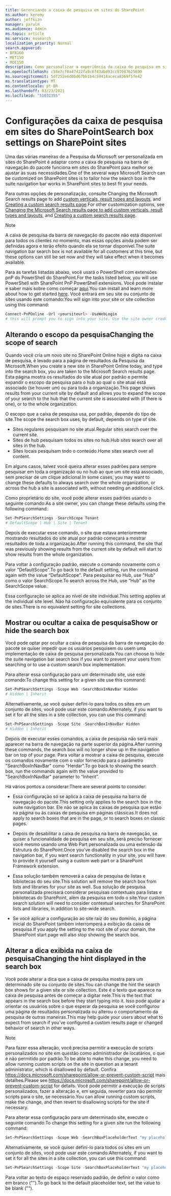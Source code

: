```yaml
---
title: Gerenciando a caixa de pesquisa em sites do SharePoint
ms.author: keremy
author: jeffkizn
manager: parulm
ms.audience: Admin
ms.topic: article
ms.service: mssearch
localization_priority: Normal
search.appverid:
- BFB160
- MET150
- MOE150
description: Como personalizar a experiência da caixa de pesquisa em sites do SharePoint
ms.openlocfilehash: c58e7cf0a47d22fa9c6fd3abd93cc97087625690
ms.sourcegitcommit: 5df252e6d0bd67bb1b4c59418aceca8369f5fe42
ms.translationtype: MT
ms.contentlocale: pt-BR
ms.lasthandoff: 03/23/2021
ms.locfileid: "51031355"
---
```

# <a name="search-box-settings-on-sharepoint-sites"></a><span data-ttu-id="04887-103">Configurações da caixa de pesquisa em sites do SharePoint</span><span class="sxs-lookup"><span data-stu-id="04887-103">Search box settings on SharePoint sites</span></span>

<span data-ttu-id="04887-104">Uma das várias maneiras de a Pesquisa da Microsoft ser personalizada em sites do SharePoint é adaptar como a caixa de pesquisa na barra de navegação do pacote funciona em sites do SharePoint para melhor se ajustar às suas necessidades.</span><span class="sxs-lookup"><span data-stu-id="04887-104">One of the several ways Microsoft Search can be customized on SharePoint sites is to tailor how the search box in the suite navigation bar works in SharePoint sites to best fit your needs.</span></span>

<span data-ttu-id="04887-105">Para outras opções de personalização, consulte Changing the Microsoft Search results page to add [custom verticals, result types and layouts](customize-search-page.md), and [Creating a custom search results page](create-search-results-pages.md).</span><span class="sxs-lookup"><span data-stu-id="04887-105">For other customization options, see [Changing the Microsoft Search results page to add custom verticals, result types and layouts](customize-search-page.md), and [Creating a custom search results page](create-search-results-pages.md).</span></span>

> [!NOTE]
> <span data-ttu-id="04887-106">A caixa de pesquisa da barra de navegação do pacote não está disponível para todos os clientes no momento, mas essas opções ainda podem ser definidas agora e terão efeito quando ela se tornar disponível.</span><span class="sxs-lookup"><span data-stu-id="04887-106">The suite navigation bar search box is not available for all customers at this time, but these options can still be set now and they will take effect when it becomes available.</span></span>

<span data-ttu-id="04887-107">Para as tarefas listadas abaixo, você usará o PowerShell com extensões pnP do PowerShell do SharePoint.</span><span class="sxs-lookup"><span data-stu-id="04887-107">For the tasks listed below, you will use PowerShell with SharePoint PnP PowerShell extensions.</span></span> <span data-ttu-id="04887-108">Você pode instalar e saber mais sobre como começar [aqui](/powershell/sharepoint/sharepoint-pnp/sharepoint-pnp-cmdlets?view=sharepoint-ps).</span><span class="sxs-lookup"><span data-stu-id="04887-108">You can install and learn more about how to get started [here](/powershell/sharepoint/sharepoint-pnp/sharepoint-pnp-cmdlets?view=sharepoint-ps).</span></span> <span data-ttu-id="04887-109">Você entrará em seu site ou conjunto de sites usando este comando:</span><span class="sxs-lookup"><span data-stu-id="04887-109">You will sign into your site or site collection using this command:</span></span>

```powershell
Connect-PnPOnline -Url <yoursiteurl> -UseWebLogin
# this will prompt you to sign into your site. Use the site owner credentials 
```

## <a name="changing-the-scope-of-search"></a><span data-ttu-id="04887-110">Alterando o escopo da pesquisa</span><span class="sxs-lookup"><span data-stu-id="04887-110">Changing the scope of search</span></span>

<span data-ttu-id="04887-111">Quando você cria um novo site no SharePoint Online hoje e digita na caixa de pesquisa, é levado para a página de resultados da Pesquisa da Microsoft.</span><span class="sxs-lookup"><span data-stu-id="04887-111">When you create a new site in SharePoint Online today, and type into the search box, you are taken to the Microsoft Search results page.</span></span> <span data-ttu-id="04887-112">Esta página mostra os resultados do site atual por padrão e permite expandir o escopo da pesquisa para o hub ao qual o site atual está associado (se houver um) ou para toda a organização.</span><span class="sxs-lookup"><span data-stu-id="04887-112">This page shows results from your current site by default and allows you to expand the scope of your search to the hub that the current site is associated with (if there is one), or to the whole organization.</span></span>

<span data-ttu-id="04887-113">O escopo que a caixa de pesquisa usa, por padrão, depende do tipo de site.</span><span class="sxs-lookup"><span data-stu-id="04887-113">The scope the search box uses, by default, depends on type of site.</span></span>

* <span data-ttu-id="04887-114">Sites regulares pesquisam no site atual.</span><span class="sxs-lookup"><span data-stu-id="04887-114">Regular sites search over the current site.</span></span>
* <span data-ttu-id="04887-115">Sites de hub pesquisam todos os sites no hub.</span><span class="sxs-lookup"><span data-stu-id="04887-115">Hub sites search over all sites in the hub.</span></span>
* <span data-ttu-id="04887-116">Sites locais pesquisam todo o conteúdo.</span><span class="sxs-lookup"><span data-stu-id="04887-116">Home sites search over all content.</span></span>

<span data-ttu-id="04887-117">Em alguns casos, talvez você queira alterar esses padrões para sempre pesquisar em toda a organização ou no hub ao que um site está associado, sem precisar de um clique adicional.</span><span class="sxs-lookup"><span data-stu-id="04887-117">In some cases, you may want to change these defaults to always search over the whole organization, or across the hub a site is associated with, without needing an additional click.</span></span>

<span data-ttu-id="04887-118">Como proprietário do site, você pode alterar esses padrões usando o seguinte comando:</span><span class="sxs-lookup"><span data-stu-id="04887-118">As a site owner, you can change these defaults using the following command:</span></span>

```powershell
Set-PnPSearchSettings -SearchScope Tenant
# DefaultScope | Hub | Site | Tenant
```

<span data-ttu-id="04887-119">Depois de executar esse comando, o site que estava anteriormente mostrando resultados do site atual por padrão começará a mostrar resultados de toda a organização.</span><span class="sxs-lookup"><span data-stu-id="04887-119">After running this command, the site that was previously showing results from the current site by default will start to show results from the whole organization.</span></span>

<span data-ttu-id="04887-120">Para voltar à configuração padrão, execute o comando novamente com o valor "DefaultScope".</span><span class="sxs-lookup"><span data-stu-id="04887-120">To go back to the default setting, run the command again with the value “DefaultScope".</span></span> <span data-ttu-id="04887-121">Para pesquisar no Hub, use "Hub" como o valor SearchScope.</span><span class="sxs-lookup"><span data-stu-id="04887-121">To search across the Hub, use “Hub” as the SearchScope value.</span></span>

<span data-ttu-id="04887-122">Essa configuração se aplica ao nível de site individual.</span><span class="sxs-lookup"><span data-stu-id="04887-122">This setting applies at the individual site level.</span></span> <span data-ttu-id="04887-123">Não há configuração equivalente para os conjunto de sites.</span><span class="sxs-lookup"><span data-stu-id="04887-123">There is no equivalent setting for site collections.</span></span>

## <a name="show-or-hide-the-search-box"></a><span data-ttu-id="04887-124">Mostrar ou ocultar a caixa de pesquisa</span><span class="sxs-lookup"><span data-stu-id="04887-124">Show or hide the search box</span></span>

<span data-ttu-id="04887-125">Você pode optar por ocultar a caixa de pesquisa da barra de navegação do pacote se quiser impedir que os usuários pesquisem ou usem uma implementação de caixa de pesquisa personalizada.</span><span class="sxs-lookup"><span data-stu-id="04887-125">You can choose to hide the suite navigation bar search box if you want to prevent your users from searching or to use a custom search box implementation.</span></span>

<span data-ttu-id="04887-126">Para alterar essa configuração para um determinado site, use este comando:</span><span class="sxs-lookup"><span data-stu-id="04887-126">To change this setting for a given site use this command:</span></span>

```powershell
Set-PnPSearchSettings -Scope Web -SearchBoxInNavBar Hidden
# Hidden | Inherit
```

<span data-ttu-id="04887-127">Alternativamente, se você quiser defini-lo para todos os sites em um conjunto de sites, você pode usar este comando:</span><span class="sxs-lookup"><span data-stu-id="04887-127">Alternately, if you want to set it for all the sites in a site collection, you can use this command:</span></span>

```powershell
Set-PnPSearchSettings -Scope Site -SearchBoxInNavBar Hidden
# Hidden | Inherit
```

<span data-ttu-id="04887-128">Depois de executar esses comandos, a caixa de pesquisa não será mais aparecer na barra de navegação na parte superior da página.</span><span class="sxs-lookup"><span data-stu-id="04887-128">After running these commands, the search box will no longer show up in the navigation bar on top of your page.</span></span> <span data-ttu-id="04887-129">Para voltar a mostrar a caixa de pesquisa, execute os comandos novamente com o valor fornecido para o parâmetro "SearchBoxInNavBar" como "Herdar".</span><span class="sxs-lookup"><span data-stu-id="04887-129">To go back to showing the search box, run the commands again with the value provided to "SearchBoxInNavBar" parameter to “Inherit”.</span></span>

<span data-ttu-id="04887-130">Há vários pontos a considerar:</span><span class="sxs-lookup"><span data-stu-id="04887-130">There are several points to consider:</span></span>

* <span data-ttu-id="04887-131">Essa configuração só se aplica à caixa de pesquisa na barra de navegação do pacote.</span><span class="sxs-lookup"><span data-stu-id="04887-131">This setting only applies to the search box in the suite navigation bar.</span></span> <span data-ttu-id="04887-132">Ele não se aplica às caixas de pesquisa que estão na página ou às caixas de pesquisa em páginas clássicas.</span><span class="sxs-lookup"><span data-stu-id="04887-132">It does not apply to search boxes that are in the page, or to search boxes on classic pages.</span></span>

* <span data-ttu-id="04887-133">Depois de desabilitar a caixa de pesquisa na barra de navegação, se quiser a funcionalidade de pesquisa em seu site, será preciso fornecer você mesmo usando uma Web Part personalizada ou uma extensão da Estrutura do SharePoint.</span><span class="sxs-lookup"><span data-stu-id="04887-133">Once you’ve disabled the search box in the navigation bar, if you want search functionality in your site, you will have to provide it yourself using a custom web part or a SharePoint Framework extension.</span></span>

* <span data-ttu-id="04887-134">Essa solução também removerá a caixa de pesquisa de listas e bibliotecas do seu site.</span><span class="sxs-lookup"><span data-stu-id="04887-134">This solution will remove the search box from lists and libraries for your site as well.</span></span> <span data-ttu-id="04887-135">Sua solução de pesquisa personalizada precisará considerar pesquisas contextuais para listas e bibliotecas do SharePoint, além da pesquisa em todo o site.</span><span class="sxs-lookup"><span data-stu-id="04887-135">Your custom search solution will need to consider contextual searches for SharePoint lists and libraries, in addition to site-wide search.</span></span>

* <span data-ttu-id="04887-136">Se você aplicar a configuração ao site raiz do seu domínio, a página inicial do SharePoint também interromperá a exibição da caixa de pesquisa.</span><span class="sxs-lookup"><span data-stu-id="04887-136">If you apply the setting to the root site of your domain, the SharePoint start page will also stop showing the search box.</span></span>

## <a name="changing-the-hint-displayed-in-the-search-box"></a><span data-ttu-id="04887-137">Alterar a dica exibida na caixa de pesquisa</span><span class="sxs-lookup"><span data-stu-id="04887-137">Changing the hint displayed in the search box</span></span>

<span data-ttu-id="04887-138">Você pode alterar a dica que a caixa de pesquisa mostra para um determinado site ou conjunto de sites.</span><span class="sxs-lookup"><span data-stu-id="04887-138">You can change the hint the search box shows for a given site or site collection.</span></span> <span data-ttu-id="04887-139">Este é o texto que aparece na caixa de pesquisa antes de começar a digitar nele.</span><span class="sxs-lookup"><span data-stu-id="04887-139">This is the text that appears in the search box before they start typing into it.</span></span> <span data-ttu-id="04887-140">Isso pode ajudar a orientar os usuários sobre o que esperar da pesquisa se você configurou uma página de resultados personalizada ou alterou o comportamento da pesquisa de outras maneiras.</span><span class="sxs-lookup"><span data-stu-id="04887-140">This may help guide your users about what to expect from search if you’ve configured a custom results page or changed behavior of search in other ways.</span></span>

> [!NOTE]
> <span data-ttu-id="04887-141">Para fazer essa alteração, você precisa permitir a execução de scripts personalizados no site em questão como administrador de locatários, o que é não permitido por padrão.</span><span class="sxs-lookup"><span data-stu-id="04887-141">To be able to make this change, you need to allow running custom scripts on the site in question as a tenant administrator, which is disallowed by default.</span></span> <span data-ttu-id="04887-142">Confira https://docs.microsoft.com/sharepoint/allow-or-prevent-custom-script mais detalhes.</span><span class="sxs-lookup"><span data-stu-id="04887-142">Please see https://docs.microsoft.com/sharepoint/allow-or-prevent-custom-script for details.</span></span> <span data-ttu-id="04887-143">Você pode permitir a execução de scripts personalizados, fazer a alteração e, em seguida, reverter para não permitir scripts para o site, se necessário.</span><span class="sxs-lookup"><span data-stu-id="04887-143">You can allow running custom scripts, make the change, and then revert to disallowing scripts for the site if necessary.</span></span>

<span data-ttu-id="04887-144">Para alterar essa configuração para um determinado site, execute o seguinte comando:</span><span class="sxs-lookup"><span data-stu-id="04887-144">To change this setting for a given site run the following command:</span></span>

```powershell
Set-PnPSearchSettings -Scope Web -SearchBoxPlaceholderText "my placeholder" 
```

<span data-ttu-id="04887-145">Alternativamente, se você quiser defini-lo para todos os sites em um conjunto de sites, você pode usar este comando:</span><span class="sxs-lookup"><span data-stu-id="04887-145">Alternately, if you want to set it for all the sites in a site collection, you can use this command:</span></span>

```powershell
Set-PnPSearchSettings -Scope Site -SearchBoxPlaceholderText "my placeholder" 
```

<span data-ttu-id="04887-146">Para voltar ao texto de espaço reservado padrão, de definir o valor como em branco ("").</span><span class="sxs-lookup"><span data-stu-id="04887-146">To go back to the default placeholder text, set the value to be blank ("").</span></span>